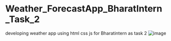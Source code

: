 # Weather_ForecastApp_BharatIntern_Task_2
developing weather app using html css js for Bharatintern as task 2
![image](https://github.com/Mr-PratikTikhe/Weather_ForecastApp_BharatIntern_Task_2/assets/142296701/6ed02bda-a211-4cc4-a6b9-bec21d697538)
